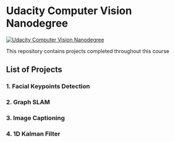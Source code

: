 # Udacity Computer Vision Nanodegree

[![Udacity Computer Vision Nanodegree](http://tugan0329.bitbucket.io/imgs/github/cvnd.svg)](https://www.udacity.com/course/computer-vision-nanodegree--nd891)

This repository contains projects completed throughout this course

##  List of Projects 

### 1. Facial Keypoints Detection

### 2. Graph SLAM

### 3. Image Captioning 

### 4. 1D Kalman Filter
















